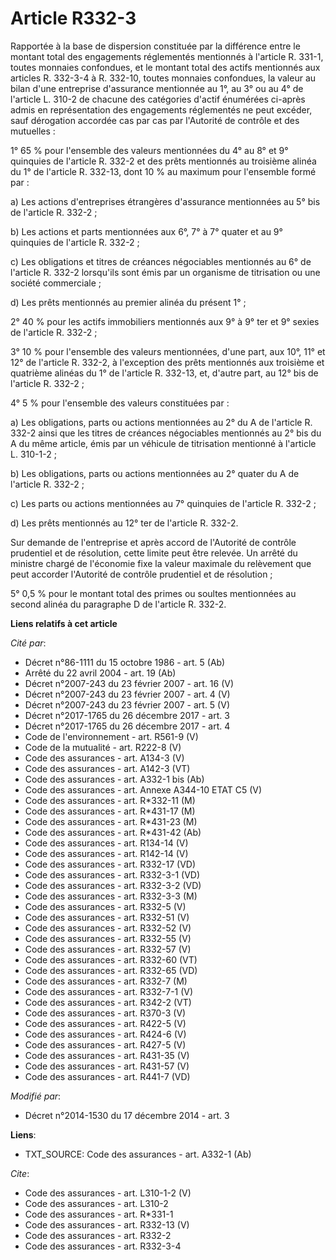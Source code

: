 # Article R332-3

Rapportée à la base de dispersion constituée par la différence entre le montant total des engagements réglementés mentionnés
à l'article R. 331-1, toutes monnaies confondues, et le montant total des actifs mentionnés aux articles R. 332-3-4 à R.
332-10, toutes monnaies confondues, la valeur au bilan d'une entreprise d'assurance mentionnée au 1°, au 3° ou au 4° de
l'article L. 310-2 de chacune des catégories d'actif énumérées ci-après admis en représentation des engagements réglementés
ne peut excéder, sauf dérogation accordée cas par cas par l'Autorité de contrôle et des mutuelles : 

1° 65 % pour l'ensemble des valeurs mentionnées du 4° au 8° et 9° quinquies de l'article R. 332-2 et des prêts mentionnés au
troisième alinéa du 1° de l'article R. 332-13, dont 10 % au maximum pour l'ensemble formé par : 

a) Les actions d'entreprises étrangères d'assurance mentionnées au 5° bis de l'article R. 332-2 ; 

b) Les actions et parts mentionnées aux 6°, 7° à 7° quater et au 9° quinquies de l'article R. 332-2 ; 

c) Les obligations et titres de créances négociables mentionnés au 6° de l'article R. 332-2 lorsqu'ils sont émis par un
organisme de titrisation ou une société commerciale ; 

d) Les prêts mentionnés au premier alinéa du présent 1° ; 

2° 40 % pour les actifs immobiliers mentionnés aux 9° à 9° ter et 9° sexies de l'article R. 332-2 ; 

3° 10 % pour l'ensemble des valeurs mentionnées, d'une part, aux 10°, 11° et 12° de l'article R. 332-2, à l'exception des
prêts mentionnés aux troisième et quatrième alinéas du 1° de l'article R. 332-13, et, d'autre part, au 12° bis de l'article
R. 332-2 ; 

4° 5 % pour l'ensemble des valeurs constituées par : 

a) Les obligations, parts ou actions mentionnées au 2° du A de l'article R. 332-2 ainsi que les titres de créances
négociables mentionnés au 2° bis du A du même article, émis par un véhicule de titrisation mentionné à l'article L.
310-1-2 ; 

b) Les obligations, parts ou actions mentionnées au 2° quater du A de l'article R. 332-2 ; 

c) Les parts ou actions mentionnées au 7° quinquies de l'article R. 332-2 ; 

d) Les prêts mentionnés au 12° ter de l'article R. 332-2. 

Sur demande de l'entreprise et après accord de l'Autorité de contrôle prudentiel et de résolution, cette limite peut être
relevée. Un arrêté du ministre chargé de l'économie fixe la valeur maximale du relèvement que peut accorder l'Autorité de
contrôle prudentiel et de résolution ; 

5° 0,5 % pour le montant total des primes ou soultes mentionnées au second alinéa du paragraphe D de l'article R. 332-2.

**Liens relatifs à cet article**

_Cité par_:

  - Décret n°86-1111 du 15 octobre 1986 - art. 5 (Ab)
  - Arrêté du 22 avril 2004 - art. 19 (Ab)
  - Décret n°2007-243 du 23 février 2007 - art. 16 (V)
  - Décret n°2007-243 du 23 février 2007 - art. 4 (V)
  - Décret n°2007-243 du 23 février 2007 - art. 5 (V)
  - Décret n°2017-1765 du 26 décembre 2017 - art. 3
  - Décret n°2017-1765 du 26 décembre 2017 - art. 4
  - Code de l'environnement - art. R561-9 (V)
  - Code de la mutualité - art. R222-8 (V)
  - Code des assurances - art. A134-3 (V)
  - Code des assurances - art. A142-3 (VT)
  - Code des assurances - art. A332-1 bis (Ab)
  - Code des assurances - art. Annexe A344-10 ETAT C5 (V)
  - Code des assurances - art. R*332-11 (M)
  - Code des assurances - art. R*431-17 (M)
  - Code des assurances - art. R*431-23 (M)
  - Code des assurances - art. R*431-42 (Ab)
  - Code des assurances - art. R134-14 (V)
  - Code des assurances - art. R142-14 (V)
  - Code des assurances - art. R332-17 (VD)
  - Code des assurances - art. R332-3-1 (VD)
  - Code des assurances - art. R332-3-2 (VD)
  - Code des assurances - art. R332-3-3 (M)
  - Code des assurances - art. R332-5 (V)
  - Code des assurances - art. R332-51 (V)
  - Code des assurances - art. R332-52 (V)
  - Code des assurances - art. R332-55 (V)
  - Code des assurances - art. R332-57 (V)
  - Code des assurances - art. R332-60 (VT)
  - Code des assurances - art. R332-65 (VD)
  - Code des assurances - art. R332-7 (M)
  - Code des assurances - art. R332-7-1 (V)
  - Code des assurances - art. R342-2 (VT)
  - Code des assurances - art. R370-3 (V)
  - Code des assurances - art. R422-5 (V)
  - Code des assurances - art. R424-6 (V)
  - Code des assurances - art. R427-5 (V)
  - Code des assurances - art. R431-35 (V)
  - Code des assurances - art. R431-57 (V)
  - Code des assurances - art. R441-7 (VD)

_Modifié par_:

  - Décret n°2014-1530 du 17 décembre 2014 - art. 3

**Liens**:

  - TXT_SOURCE: Code des assurances - art. A332-1 (Ab)

_Cite_:

  - Code des assurances - art. L310-1-2 (V)
  - Code des assurances - art. L310-2
  - Code des assurances - art. R*331-1
  - Code des assurances - art. R332-13 (V)
  - Code des assurances - art. R332-2
  - Code des assurances - art. R332-3-4
